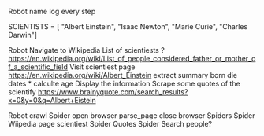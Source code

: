 

Robot
    name 
    log every step



SCIENTISTS = [
"Albert Einstein",
"Isaac Newton", 
"Marie Curie",
"Charles Darwin"]

Robot Navigate to Wikipedia
    List of scientiests ?
        https://en.wikipedia.org/wiki/List_of_people_considered_father_or_mother_of_a_scientific_field
    Visit scientiest page
            https://en.wikipedia.org/wiki/Albert_Einstein
        extract summary
        born die dates * calculte age
        Display the information
        Scrape some quotes of the scientify
            https://www.brainyquote.com/search_results?x=0&y=0&q=Albert+Eistein



Robot
    crawl
    Spider
        open browser
        parse_page
        close browser
    Spiders
        Spider Wiipedia page  scientiest
        Spider Quotes 
        Spider Search people?



